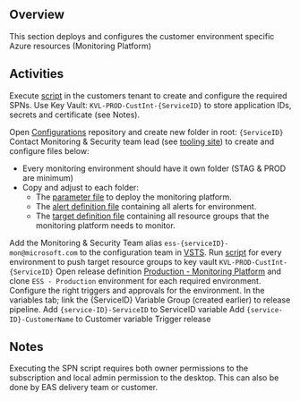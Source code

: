 ## Overview

This section deploys and configures the customer environment specific Azure resources (Monitoring Platform)

## Activities

Execute [script](src/Microsoft.EAS.Monitoring.Deployment.Platform/Pre-ValidateServicePrinciples.ps1) in the customers tenant to create and configure the required SPNs. Use Key Vault: `KVL-PROD-CustInt-{ServiceID}` to store application IDs, secrets and certificate (see Notes).

Open [Configurations](https://easplatform.visualstudio.com/_git/Configurations) repository and create new folder in root: `{ServiceID}`
Contact Monitoring & Security team lead (see [tooling site](https://microsoft.sharepoint.com/teams/ManagedServicesTools/Lists/Customers/AllItems.aspx)) to create and configure files below:

- Every monitoring environment should have it own folder (STAG & PROD are minimum)
- Copy and adjust to each folder:
    - The [parameter file](src/Microsoft.EAS.Monitoring.Deployment.Platform/deploy.monitoringplatform.parameters.json) to deploy the monitoring platform.
    - The [alert definition file](src/Microsoft.EAS.Monitoring.Deployment.Platform/alerts.monitoringplatform.json) containing all alerts for environment.
    - The [target definition file](src/Microsoft.EAS.Monitoring.Deployment.Platform/target.monitoringplatform.json) containing all resource groups that the monitoring platform needs to monitor. 

Add the Monitoring & Security Team alias `ess-{serviceID}-mon@microsoft.com` to the configuration team in [VSTS](https://easplatform.visualstudio.com/Configurations/_admin/_security?_a=members).
Run [script](src/Microsoft.EAS.Monitoring.Deployment.Platform/Pre-SetTargetResourceGroups.ps) for every environment to push target resource groups to key vault `KVL-PROD-CustInt-{ServiceID}`
Open release definition [Production - Monitoring Platform](https://easplatform.visualstudio.com/Monitoring/_apps/hub/ms.vss-releaseManagement-web.cd-workflow-hub?definitionId=18&_a=environments-editor-preview) and clone `ESS - Production` environment for each required environment.
Configure the right triggers and approvals for the environment.
In the variables tab; link the {ServiceID} Variable Group (created earlier) to release pipeline.
Add `{service-ID}-ServiceID` to ServiceID variable
Add `{service-ID}-CustomerName` to Customer variable 
Trigger release

## Notes

Executing the SPN script requires both owner permissions to the subscription and local admin permission to the desktop. This can also be done by EAS delivery team or customer. 
